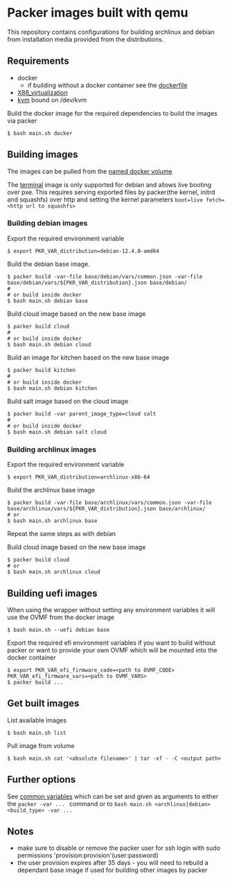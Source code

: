 # Packer images built with qemu

This repository contains configurations for building archlinux and debian from installation media provided from the distributions.

## Requirements

* docker
  * if building without a docker container see the [dockerfile](Dockerfile)
* [X86_virtualization](https://en.wikipedia.org/wiki/X86_virtualization)
* [kvm](https://en.wikipedia.org/wiki/Kernel-based_Virtual_Machine) bound on /dev/kvm


Build the docker image for the required dependencies to build the images via packer

    $ bash main.sh docker


## Building images
The images can be pulled from the [named docker volume](#get-built-images)

The [terminal](./terminal/main.json) image is only supported for debian and
allows live booting over pxe. This requires serving exported files by
packer(the kernel, initrd and squashfs) over http and setting the kernel parameters
`boot=live fetch=<http url to squashfs>`


### Building debian images

Export the required environment variable

    $ export PKR_VAR_distribution=debian-12.4.0-amd64


Build the debian base image.

    $ packer build -var-file base/debian/vars/common.json -var-file base/debian/vars/${PKR_VAR_distribution}.json base/debian/
    #
    # or build inside docker
    $ bash main.sh debian base


Build cloud image based on the new base image

    $ packer build cloud
    #
    # or build inside docker
    $ bash main.sh debian cloud


Build an image for kitchen based on the new base image

    $ packer build kitchen
    #
    # or build inside docker
    $ bash main.sh debian kitchen


Build salt image based on the cloud image

    $ packer build -var parent_image_type=cloud salt
    #
    # or build inside docker
    $ bash main.sh debian salt cloud


### Building archlinux images

Export the required environment variable

    $ export PKR_VAR_distribution=archlinux-x86-64


Build the archlinux base image

    $ packer build -var-file base/archlinux/vars/common.json -var-file base/archlinux/vars/${PKR_VAR_distribution}.json base/archlinux/
    # or
    $ bash main.sh archlinux base


Repeat the same steps as with debian

Build cloud image based on the new base image

    $ packer build cloud
    # or
    $ bash main.sh archlinux cloud


## Building uefi images

When using the wrapper without setting any environment variables it will use the OVMF from the docker image

    $ bash main.sh --uefi debian base

Export the required efi environment variables if you want to build without packer or want to provide your own OVMF which will be mounted into the docker container

    $ export PKR_VAR_efi_firmware_code=<path to OVMF_CODE> PKR_VAR_efi_firmware_vars=<path to OVMF_VARS>
    $ packer build ...


## Get built images


List available images

    $ bash main.sh list


Pull image from volume

    $ bash main.sh cat '<absolute filename>' | tar -xf - -C <output path>


## Further options

See [common variables](./files/common.pkr.hcl) which can be set and given as arguments to either the `packer -var ... ` command or to  `bash main.sh <archlinux|debian> <build_type> -var ...`

## Notes

* make sure to disable or remove the packer user for ssh login with sudo permissions 'provision:provision'(user:password)
* the user provision expires after 35 days - you will need to rebuild a dependant base image if used for building other images by packer
